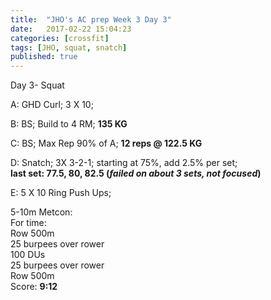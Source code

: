 ```yaml
---
title:  "JHO's AC prep Week 3 Day 3"
date:   2017-02-22 15:04:23
categories: [crossfit]
tags: [JHO, squat, snatch]
published: true
---
```

Day 3- Squat 

A: GHD Curl; 3 X 10;

B: BS; Build to 4 RM; **135 KG**

C: BS; Max Rep 90% of A; **12 reps @ 122.5 KG** 

D: Snatch; 3X 3-2-1; starting at 75%, add 2.5% per set;  
**last set: 77.5, 80, 82.5 (_failed on about 3 sets, not focused_)**

E: 5 X 10 Ring Push Ups; 

5-10m Metcon:  
For time:  
Row 500m  
25 burpees over rower  
100 DUs  
25 burpees over rower  
Row 500m  
Score: **9:12**

